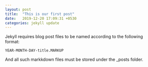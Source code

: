 ```yaml
---
layout: post
title:  "This is our first post"
date:   2019-12-20 17:09:31 +0530
categories: jekyll update
---
```



Jekyll requires blog post files to be named according to the following format:

`YEAR-MONTH-DAY-title.MARKUP`

And all such markkdown files must be stored under the _posts folder.

<body background="https://images.pexels.com/photos/242236/pexels-photo-242236.jpeg?auto=compress&cs=tinysrgb&dpr=2&h=650&w=940">